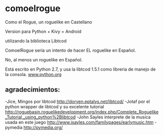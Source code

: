 # comoelrogue
Como el Rogue, un roguelike en Castellano

Version para Python + Kivy = Android

utilizando la biblioteca Libtcod

ComoelRogue sería un intento de hacer EL roguelike en Español.

No, al menos un roguelike en Español.

Está escrito en Python 2.7, y usa la libtcod 1.5.1 como libreria de manejo de la consola.
www.python.org

agradecimientos:
----------------
-Jice, Mingos por libtcod http://doryen.eptalys.net/libtcod/
-Jotaf por el python wrapper de libtcod y su excelente tutorial http://roguebasin.roguelikedevelopment.org/index.php/Complete_Roguelike_Tutorial,_using_python%2Blibtcod
-John Sayles interprete de la musica usada en este juego http://www.jsayles.com/familypages/earlymusic.htm
-pymedia http://pymedia.org/
